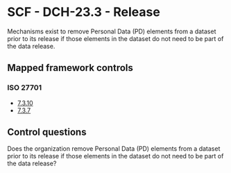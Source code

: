 # SCF - DCH-23.3 - Release
Mechanisms exist to remove Personal Data (PD) elements from a dataset prior to its release if those elements in the dataset do not need to be part of the data release.
## Mapped framework controls
### ISO 27701
- [7.3.10](../iso27701/7310.md)
- [7.3.7](../iso27701/737.md)
  
## Control questions
Does the organization remove Personal Data (PD) elements from a dataset prior to its release if those elements in the dataset do not need to be part of the data release?
  